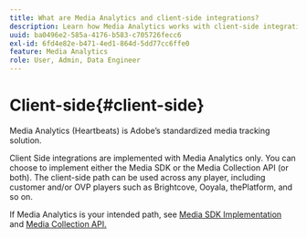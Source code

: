 ```yaml
---
title: What are Media Analytics and client-side integrations?
description: Learn how Media Analytics works with client-side integrations and the Media SDK and/or the Media Collection API.
uuid: ba0496e2-585a-4176-b583-c705726fecc6
exl-id: 6fd4e82e-b471-4ed1-864d-5dd77cc6ffe0
feature: Media Analytics
role: User, Admin, Data Engineer
---
```

# Client-side{#client-side}

Media Analytics (Heartbeats) is Adobe’s standardized media tracking solution.

Client Side integrations are implemented with Media Analytics only. You can choose to implement either the Media SDK or the Media Collection API (or both). The client-side path can be used across any player, including customer and/or OVP players such as Brightcove, Ooyala, thePlatform, and so on.

If Media Analytics is your intended path, see [Media SDK Implementation](/help/implementation/media-sdk/media-sdk-overview.md) and [Media Collection API.](/help/implementation/media-collection-api/mc-api-overview.md)
